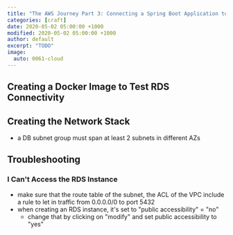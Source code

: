 ```yaml
---
title: "The AWS Journey Part 3: Connecting a Spring Boot Application to an AWS RDS Instance with CloudFormation"
categories: [craft]
date: 2020-05-02 05:00:00 +1000
modified: 2020-05-02 05:00:00 +1000
author: default
excerpt: "TODO"
image:
  auto: 0061-cloud
---
```


## Creating a Docker Image to Test RDS Connectivity

## Creating the Network Stack

* a DB subnet group must span at least 2 subnets in different AZs

## Troubleshooting

### I Can't Access the RDS Instance
* make sure that the route table of the subnet, the ACL of the VPC include a rule to let in traffic from 0.0.0.0/0 to port 5432
* when creating an RDS instance, it's set to "public accessibility" = "no"
  * change that by clicking on "modify" and set public accessibility to "yes"